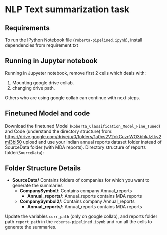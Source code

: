 # NLP Text summarization task

## Requirements

To run the IPython Notebook file (`roberta-pipelined.ipynb`), 
install dependencies from requirement.txt
## Running in Jupyter notebook 
Running in Jupyeter notebook, remove first 2 cells which deals with:
1. Mounting google drive collab.
2. changing drive path.

Others who are using google collab can continue with next steps.
## Finetuned Model and code

Download the finetuned Model (`Roberta_Classification_Model_Fine_Tuned`) and Code (understand the directory structure) from: 
https://drive.google.com/drive/u/0/folders/1a0xs2V2okCuznWO3bhkJztky2mI3bi50
upload and use your indian annual reports dataset folder instead of SourceData folder (with MDA reports).
Directory structure of reports folder(`SourceData`):


## Folder Structure Details

- **SourceData/** Contains folders of companies for which you want to generate the summaries 
    - **CompanySymbol/**: Contains company Annual_reports
        - **Annual_reports/**: Annual_reports contains MDA reports
    - **CompanySymbol2/**: Contains company Annual_reports
        - **Annual_reports/**: Annual_reports contains MDA reports
        




Update the variables  `curr_path` (only on google collab), and reports folder path `report_path` in the `roberta-pipelined.ipynb` and run all the cells to generate the summaries.
